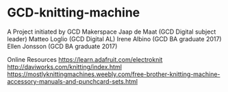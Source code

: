 # GCD-knitting-machine

A Project initiated by GCD Makerspace
Jaap de Maat (GCD Digital subject leader)
Matteo Loglio (GCD Digital AL)
Irene Albino (GCD BA graduate 2017)
Ellen Jonsson (GCD BA graduate 2017)


Online Resources
https://learn.adafruit.com/electroknit
http://daviworks.com/knitting/index.html
https://mostlyknittingmachines.weebly.com/free-brother-knitting-machine-accessory-manuals-and-punchcard-sets.html
